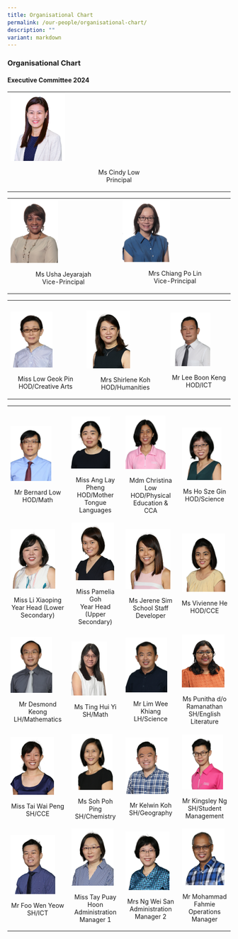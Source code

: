 ```yaml
---
title: Organisational Chart
permalink: /our-people/organisational-chart/
description: ""
variant: markdown
---
```

<h3><strong>Organisational Chart</strong></h3>
<h4><strong>Executive Committee 2024</strong></h4>
<table style="minWidth: 75px">
<colgroup>
<col>
<col>
<col>
</colgroup>
<tbody>
<tr>
<td rowspan="1" colspan="1">
<div class="isomer-image-wrapper">
<img style="width: 25%;" height="auto" width="100%" alt="" src="/images/Our People/Organization Chart/Principal_Cindy_Low_OrgChart.png">
</div>
	<center>
	<p>Ms Cindy Low <br> Principal<br></p>
	</center>
</td>
</tr>
</tbody>
</table>
<table style="minWidth: 50px">
<colgroup>
<col>
<col>
</colgroup>
<tbody>
<tr>
<td rowspan="1" colspan="1">
<div class="isomer-image-wrapper">
<img style="width: 45%;" height="auto" width="100%" alt="" src="/images/Our People/Organization Chart/Ms_Usha_Jeyarajah.png">
</div>
	<center>
	<p>Ms Usha Jeyarajah<br>Vice-Principal<br></p>
	</center>
</td>
<td rowspan="1" colspan="1">
<div class="isomer-image-wrapper">
<img style="width: 45%;" height="auto" width="100%" alt="" src="/images/Our People/Organization Chart/Mrs_Chiang_Po_Lin.png">
</div>
	<center>
<p>Mrs Chiang Po Lin<br>Vice-Principal<br></p>
</center>
</td>
</tr>
</tbody>
</table>
<table style="minWidth: 75px">
<colgroup>
<col>
<col>
<col>
</colgroup>
<tbody>
<tr>
<th rowspan="1" colspan="1">
<p></p>
</th>
<th rowspan="1" colspan="1">
<p></p>
</th>
<th rowspan="1" colspan="1">
<p></p>
</th>
</tr>

<tr>
<td rowspan="1" colspan="1">
<div class="isomer-image-wrapper">
<img style="width: 60%;" height="auto" width="100%" alt="Miss Low Geok Pin" src="/images/Our People/Organization Chart/organisation9.png">
</div>
	<center>
	<p>Miss Low Geok Pin <br>HOD/Creative Arts<br></p>
	</center>
</td>
<td rowspan="1" colspan="1">
<div class="isomer-image-wrapper">
<img style="width: 56%;" height="auto" width="100%" alt="Mrs Shirlene Koh" src="/images/Our People/Organization Chart/organisation8.png">
</div>
	<center>
	<p>Mrs Shirlene Koh <br>HOD/Humanities<br></p>
	</center>
</td>
<td rowspan="1" colspan="1">
<div class="isomer-image-wrapper">
<img style="width: 70%;" height="auto" width="100%" alt="Mr Lee Boon Keng" src="/images/Our People/Organization Chart/organisation12.png">
</div>
	<center>
<p>Mr Lee Boon Keng<br>HOD/ICT<br></p>
</center>
</td>
</tr>
</tbody>
</table>
<table style="minWidth: 100px">
<colgroup>
<col>
<col>
<col>
<col>
</colgroup>
<tbody>
<tr>
<th rowspan="1" colspan="1">
<p></p>
</th>
<th rowspan="1" colspan="1">
<p></p>
</th>
<th rowspan="1" colspan="1">
<p></p>
</th>
<th rowspan="1" colspan="1">
<p></p>
</th>
</tr>
<tr>
<td rowspan="1" colspan="1">
<div class="isomer-image-wrapper">
<img style="width: 75%;" height="auto" width="100%" alt="Mr Bernard Low" src="/images/Our People/Organization Chart/organisation5.png">
</div>
	<center>
<p>Mr Bernard Low<br>HOD/Math<br></p>
	</center>
</td>
<td rowspan="1" colspan="1">
<div class="isomer-image-wrapper">
<img style="width: 80%;" height="auto" width="100%" alt="Miss Ang Lay" src="/images/Our People/Organization Chart/organisation7.png">
</div>
	<center>
<p>Miss Ang Lay Pheng<br>HOD/Mother Tongue Languages<br></p>
</center>
</td>
<td rowspan="1" colspan="1">
<div class="isomer-image-wrapper">
<img style="width: 80%;" height="auto" width="100%" alt="Mdm Christina Low" src="/images/Our People/Organization Chart/organisation10.png">
</div>
	<center>
<p>Mdm Christina Low<br>HOD/Physical Education &amp; CCA<br></p>
</center>
</td>
<td rowspan="1" colspan="1">
<div class="isomer-image-wrapper">
<img style="width: 86%;" height="auto" width="100%" alt="Ms Ho Sze Gin" src="/images/Our People/Organization Chart/organisation6.png">
</div>
	<center>
<p>Ms Ho Sze Gin<br>HOD/Science<br></p>
</center>
</td>
</tr>
<tr>
<td rowspan="1" colspan="1">
<div class="isomer-image-wrapper">
<img style="width: 82%;" height="auto" width="100%" alt="Miss Li Xiaoping" src="/images/Our People/Organization Chart/organisation15.png">
</div>
	<center>
	<p>Miss Li Xiaoping<br>Year Head (Lower Secondary)<br></p>
	</center>
</td>
<td rowspan="1" colspan="1">
<div class="isomer-image-wrapper">
<img style="width: 89%;" height="auto" width="100%" alt="Miss Pamelia Goh" src="/images/Our People/Organization Chart/organisation16.png">
</div>
	<center>
<p>Miss Pamelia Goh<br>Year Head (Upper Secondary)</p>
	</center>
</td>
<td rowspan="1" colspan="1">
<div class="isomer-image-wrapper">
<img style="width: 90%;" height="auto" width="100%" alt="Ms Jerene Sim" src="/images/Our People/Organization Chart/organisation14.png">
</div>
	<center>
<p>Ms Jerene Sim<br>School Staff Developer<br></p>
</center>
</td>
<td rowspan="1" colspan="1">
<div class="isomer-image-wrapper">
<img style="width: 95%;" height="auto" width="100%" alt="Ms Vivienne He" src="/images/Our People/Organization Chart/MsVivienneHe.png">
</div>
	<center>
<p>Ms Vivienne He <br>HOD/CCE<br></p>
</center>
</td>
</tr>
<tr>
<td rowspan="1" colspan="1">
<div class="isomer-image-wrapper">
<img style="width: 77%;" height="auto" width="100%" alt="Mr Desmond Keong" src="/images/Our People/Organization Chart/organisation17.png">
</div>
	<center>
	<p>Mr Desmond Keong<br>LH/Mathematics<br></p>
	</center>
</td>
<td rowspan="1" colspan="1">
<div class="isomer-image-wrapper">
<img style="width: 74%;" height="auto" width="100%" alt="" src="/images/Our People/Organization Chart/Ms_Ting_Hui_Yi.JPG">
</div>
	<center>
<p>Ms Ting Hui Yi <br>SH/Math<br></p>
</center>
</td>
<td rowspan="1" colspan="1">
<div class="isomer-image-wrapper">
<img style="width: 83%;" height="auto" width="100%" alt="" src="/images/Our People/Organization Chart/organisation18.png">
</div>
	<center>
<p>Mr Lim Wee Khiang <br>LH/Science<br></p>
</center>
</td>
<td rowspan="1" colspan="1">
<div class="isomer-image-wrapper">
<img style="width: 93%;" height="auto" width="100%" alt="" src="/images/Our People/Organization Chart/ms_punitha_ramanathan.png">
</div>
	<center>
		<p>Ms Punitha d/o Ramanathan<br>SH/English Literature<br></p>
	</center>
</td>
</tr>
<tr>
<td rowspan="1" colspan="1">
<div class="isomer-image-wrapper">
<img style="width: 80%;" height="auto" width="100%" alt="" src="/images/Our People/Organization Chart/organisation22.png">
</div>
	<center>
	<p>Miss Tai Wai Peng<br>SH/CCE<br></p>
	</center>
</td>
<td rowspan="1" colspan="1">
<div class="isomer-image-wrapper">
<img style="width: 86%;" height="auto" width="100%" alt="" src="/images/Our People/Organization Chart/organisation24.png">
</div>
	<center>
<p>Ms Soh Poh Ping<br>SH/Chemistry<br></p>
</center>
</td>
<td rowspan="1" colspan="1">
<div class="isomer-image-wrapper">
<img style="width: 86%;" height="auto" width="100%" alt="Mr Kelwin Koh" src="/images/Our People/Organization Chart/organisation20.png">
</div>
	<center>
<p>Mr Kelwin Koh<br>SH/Geography<br></p>
</center>
</td>
<td rowspan="1" colspan="1">
<div class="isomer-image-wrapper">
<img style="width: 90%;" height="auto" width="100%" alt="" src="/images/Our People/Organization Chart/Mr_Kingsley_Ng_Yao_Hong.png">
</div>
	<center>
<p>Mr Kingsley Ng<br>SH/Student Management<br></p>
</center>
</td>
</tr>
<tr>
<td rowspan="1" colspan="1">
<div class="isomer-image-wrapper">
<img style="width: 82%;" height="auto" width="100%" alt="Mr Foo Wen Yeow" src="/images/Our People/Organization Chart/organisation23.png">
</div>
	<center>
	<p>Mr Foo Wen Yeow<br>SH/ICT<br></p>
	</center>
</td>
<td rowspan="1" colspan="1">
<div class="isomer-image-wrapper">
<img style="width: 88%;" height="auto" width="100%" alt="Miss Tay Puay Hoon" src="/images/Our People/Organization Chart/organisation25.png">
</div>
	<center>
<p>Miss Tay Puay Hoon<br>Administration Manager 1<br></p>
</center>
</td>
<td rowspan="1" colspan="1">
<div class="isomer-image-wrapper">
<img style="width: 88%;" height="auto" width="100%" alt="Mrs Ng Wei San" src="/images/Our People/Organization Chart/organisation26.png">
</div>
	<center>
<p>Mrs Ng Wei San<br>Administration Manager 2<br></p>
</center>
</td>
<td rowspan="1" colspan="1">
<div class="isomer-image-wrapper">
<img style="width: 93%;" height="auto" width="100%" alt="" src="/images/Our People/Organization Chart/organisation27.png">
</div>
	<center>
<p>Mr Mohammad Fahmie<br>Operations Manager<br></p>
</center>
</td>
</tr>
</tbody>
</table>
<p></p>
<p></p>
<p></p>